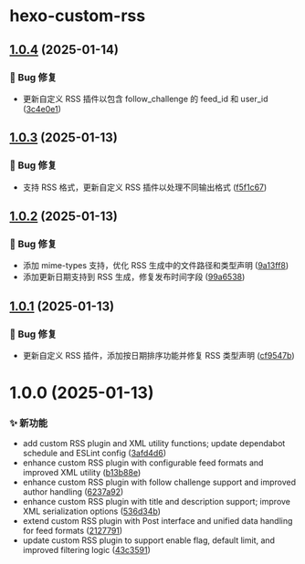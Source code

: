 # hexo-custom-rss

## [1.0.4](https://github.com/CaoMeiYouRen/hexo-custom-rss/compare/v1.0.3...v1.0.4) (2025-01-14)


### 🐛 Bug 修复

* 更新自定义 RSS 插件以包含 follow_challenge 的 feed_id 和 user_id ([3c4e0e1](https://github.com/CaoMeiYouRen/hexo-custom-rss/commit/3c4e0e1))

## [1.0.3](https://github.com/CaoMeiYouRen/hexo-custom-rss/compare/v1.0.2...v1.0.3) (2025-01-13)


### 🐛 Bug 修复

* 支持 RSS 格式，更新自定义 RSS 插件以处理不同输出格式 ([f5f1c67](https://github.com/CaoMeiYouRen/hexo-custom-rss/commit/f5f1c67))

## [1.0.2](https://github.com/CaoMeiYouRen/hexo-custom-rss/compare/v1.0.1...v1.0.2) (2025-01-13)


### 🐛 Bug 修复

* 添加 mime-types 支持，优化 RSS 生成中的文件路径和类型声明 ([9a13ff8](https://github.com/CaoMeiYouRen/hexo-custom-rss/commit/9a13ff8))
* 添加更新日期支持到 RSS 生成，修复发布时间字段 ([99a6538](https://github.com/CaoMeiYouRen/hexo-custom-rss/commit/99a6538))

## [1.0.1](https://github.com/CaoMeiYouRen/hexo-custom-rss/compare/v1.0.0...v1.0.1) (2025-01-13)


### 🐛 Bug 修复

* 更新自定义 RSS 插件，添加按日期排序功能并修复 RSS 类型声明 ([cf9547b](https://github.com/CaoMeiYouRen/hexo-custom-rss/commit/cf9547b))

# 1.0.0 (2025-01-13)


### ✨ 新功能

* add custom RSS plugin and XML utility functions; update dependabot schedule and ESLint config ([3afd4d6](https://github.com/CaoMeiYouRen/hexo-custom-rss/commit/3afd4d6))
* enhance custom RSS plugin with configurable feed formats and improved XML utility ([b13b88e](https://github.com/CaoMeiYouRen/hexo-custom-rss/commit/b13b88e))
* enhance custom RSS plugin with follow challenge support and improved author handling ([6237a92](https://github.com/CaoMeiYouRen/hexo-custom-rss/commit/6237a92))
* enhance custom RSS plugin with title and description support; improve XML serialization options ([536d34b](https://github.com/CaoMeiYouRen/hexo-custom-rss/commit/536d34b))
* extend custom RSS plugin with Post interface and unified data handling for feed formats ([2127791](https://github.com/CaoMeiYouRen/hexo-custom-rss/commit/2127791))
* update custom RSS plugin to support enable flag, default limit, and improved filtering logic ([43c3591](https://github.com/CaoMeiYouRen/hexo-custom-rss/commit/43c3591))
